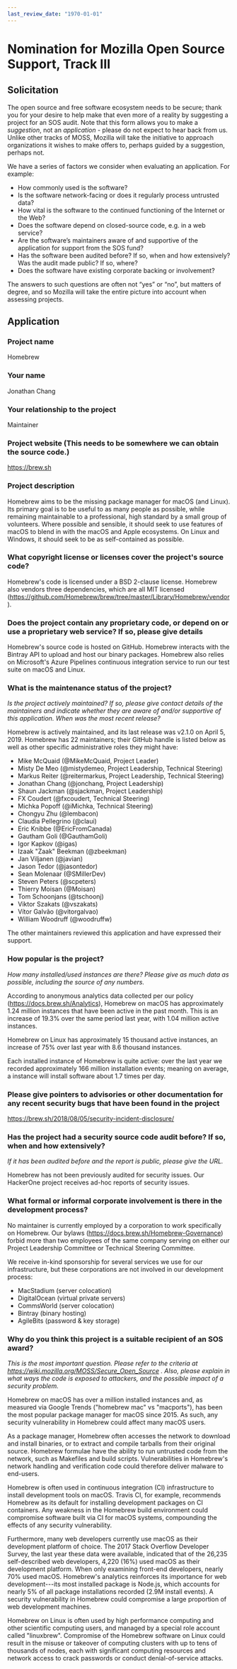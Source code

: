 ```yaml
---
last_review_date: "1970-01-01"
---
```


# Nomination for Mozilla Open Source Support, Track III

## Solicitation

The open source and free software ecosystem needs to be secure; thank you for your desire to help make that even more of a reality by suggesting a project for an SOS audit. Note that this form allows you to make a *suggestion*, not an *application* - please do not expect to hear back from us. Unlike other tracks of MOSS, Mozilla will take the initiative to approach organizations it wishes to make offers to, perhaps guided by a suggestion, perhaps not.

We have a series of factors we consider when evaluating an application. For example:

* How commonly used is the software?
* Is the software network-facing or does it regularly process untrusted data?
* How vital is the software to the continued functioning of the Internet or the Web?
* Does the software depend on closed-source code, e.g. in a web service?
* Are the software’s maintainers aware of and supportive of the application for support from the SOS fund?
* Has the software been audited before? If so, when and how extensively? Was the audit made public? If so, where?
* Does the software have existing corporate backing or involvement?

The answers to such questions are often not “yes” or “no”, but matters of degree, and so Mozilla will take the entire picture into account when assessing projects.

## Application

### Project name

Homebrew

### Your name

Jonathan Chang

### Your relationship to the project

Maintainer

### Project website (This needs to be somewhere we can obtain the source code.)

<https://brew.sh>

### Project description

Homebrew aims to be the missing package manager for macOS (and Linux). Its primary goal is to be useful to as many people as possible, while remaining maintainable to a professional, high standard by a small group of volunteers. Where possible and sensible, it should seek to use features of macOS to blend in with the macOS and Apple ecosystems. On Linux and Windows, it should seek to be as self-contained as possible.

### What copyright license or licenses cover the project's source code?

Homebrew's code is licensed under a BSD 2-clause license. Homebrew also vendors three dependencies, which are all MIT licensed (<https://github.com/Homebrew/brew/tree/master/Library/Homebrew/vendor>).

### Does the project contain any proprietary code, or depend on or use a proprietary web service? If so, please give details

Homebrew's source code is hosted on GitHub. Homebrew interacts with the Bintray API to upload and host our binary packages. Homebrew also relies on Microsoft's Azure Pipelines continuous integration service to run our test suite on macOS and Linux.

### What is the maintenance status of the project?

*Is the project actively maintained? If so, please give contact details of the maintainers and indicate whether they are aware of and/or supportive of this application. When was the most recent release?*

Homebrew is actively maintained, and its last release was v2.1.0 on April 5, 2019. Homebrew has 22 maintainers; their GitHub handle is listed below as well as other specific administrative roles they might have:

* Mike McQuaid (@MikeMcQuaid, Project Leader)
* Misty De Meo (@mistydemeo, Project Leadership, Technical Steering)
* Markus Reiter (@reitermarkus, Project Leadership, Technical Steering)
* Jonathan Chang (@jonchang, Project Leadership)
* Shaun Jackman (@sjackman, Project Leadership)
* FX Coudert (@fxcoudert, Technical Steering)
* Michka Popoff (@iMichka, Technical Steering)
* Chongyu Zhu (@lembacon)
* Claudia Pellegrino (@claui)
* Eric Knibbe (@EricFromCanada)
* Gautham Goli (@GauthamGoli)
* Igor Kapkov (@igas)
* Izaak "Zaak" Beekman (@zbeekman)
* Jan Viljanen (@javian)
* Jason Tedor (@jasontedor)
* Sean Molenaar (@SMillerDev)
* Steven Peters (@scpeters)
* Thierry Moisan (@Moisan)
* Tom Schoonjans (@tschoonj)
* Viktor Szakats (@vszakats)
* Vítor Galvão (@vitorgalvao)
* William Woodruff (@woodruffw)

The other maintainers reviewed this application and have expressed their support.

### How popular is the project?

*How many installed/used instances are there? Please give as much data as possible, including the source of any numbers.*

According to anonymous analytics data collected per our policy (<https://docs.brew.sh/Analytics>), Homebrew on macOS has approximately 1.24 million instances that have been active in the past month. This is an increase of 19.3% over the same period last year, with 1.04 million active instances.

Homebrew on Linux has approximately 15 thousand active instances, an increase of 75% over last year with 8.6 thousand instances.

Each installed instance of Homebrew is quite active: over the last year we recorded approximately 166 million installation events; meaning on average, a instance will install software about 1.7 times per day.

### Please give pointers to advisories or other documentation for any recent security bugs that have been found in the project

<https://brew.sh/2018/08/05/security-incident-disclosure/>

### Has the project had a security source code audit before? If so, when and how extensively?

*If it has been audited before and the report is public, please give the URL.*

Homebrew has not been previously audited for security issues. Our HackerOne project receives ad-hoc reports of security issues.

### What formal or informal corporate involvement is there in the development process?

No maintainer is currently employed by a corporation to work specifically on Homebrew. Our bylaws (<https://docs.brew.sh/Homebrew-Governance>) forbid more than two employees of the same company serving on either our Project Leadership Committee or Technical Steering Committee.

We receive in-kind sponsorship for several services we use for our infrastructure, but these corporations are not involved in our development process:

* MacStadium (server colocation)
* DigitalOcean (virtual private servers)
* CommsWorld (server colocation)
* Bintray (binary hosting)
* AgileBits (password & key storage)

### Why do you think this project is a suitable recipient of an SOS award?

*This is the most important question. Please refer to the criteria at <https://wiki.mozilla.org/MOSS/Secure_Open_Source> . Also, please explain in what ways the code is exposed to attackers, and the possible impact of a security problem.*

Homebrew on macOS has over a million installed instances and, as measured via Google Trends ("homebrew mac" vs "macports"), has been the most popular package manager for macOS since 2015. As such, any security vulnerability in Homebrew could affect many macOS users.

As a package manager, Homebrew often accesses the network to download and install binaries, or to extract and compile tarballs from their original source. Homebrew formulae have the ability to run untrusted code from the network, such as Makefiles and build scripts. Vulnerabilities in Homebrew's network handling and verification code could therefore deliver malware to end-users.

Homebrew is often used in continuous integration (CI) infrastructure to install development tools on macOS. Travis CI, for example, recommends Homebrew as its default for installing development packages on CI containers. Any  weakness in the Homebrew build environment could compromise software built via CI for macOS systems, compounding the effects of any security vulnerability.

Furthermore, many web developers currently use macOS as their development platform of choice. The 2017 Stack Overflow Developer Survey, the last year these data were available, indicated that of the 26,235 self-described web developers, 4,220 (16%) used macOS as their development platform. When only examining front-end developers, nearly 70% used macOS. Homebrew's analytics reinforces its importance for web development---its most installed package is Node.js, which accounts for nearly 5% of all package installations recorded (2.9M install events). A security vulnerability in Homebrew could compromise a large proportion of web development machines.

Homebrew on Linux is often used by high performance computing and other scientific computing users, and managed by a special role account called "linuxbrew". Compromise of the Homebrew software on Linux could result in the misuse or takeover of computing clusters with up to tens of thousands of nodes, each with significant computing resources and network access to crack passwords or conduct denial-of-service attacks.
